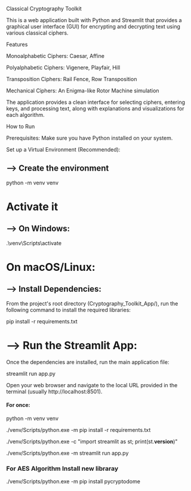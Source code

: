 Classical Cryptography Toolkit

This is a web application built with Python and Streamlit that provides a graphical user interface (GUI) for encrypting and decrypting text using various classical ciphers.

Features

Monoalphabetic Ciphers: Caesar, Affine

Polyalphabetic Ciphers: Vigenere, Playfair, Hill

Transposition Ciphers: Rail Fence, Row Transposition

Mechanical Ciphers: An Enigma-like Rotor Machine simulation

The application provides a clean interface for selecting ciphers, entering keys, and processing text, along with explanations and visualizations for each algorithm.

How to Run

Prerequisites: Make sure you have Python installed on your system.

Set up a Virtual Environment (Recommended):

## --> Create the environment
python -m venv venv

# Activate it
## --> On Windows:
.\venv\Scripts\activate

# On macOS/Linux:
<!-- source venv/bin/activate -->


## --> Install Dependencies:
From the project's root directory (Cryptography_Toolkit_App/), run the following command to install the required libraries:

pip install -r requirements.txt


# --> Run the Streamlit App:
Once the dependencies are installed, run the main application file:

streamlit run app.py


Open your web browser and navigate to the local URL provided in the terminal (usually http://localhost:8501).

#### For once:
python -m venv venv

./venv/Scripts/python.exe -m pip install -r requirements.txt

./venv/Scripts/python.exe -c "import streamlit as st; print(st.__version__)"

./venv/Scripts/python.exe -m streamlit run app.py


### For AES Algorithm Install new libraray

./venv/Scripts/python.exe -m pip install pycryptodome   